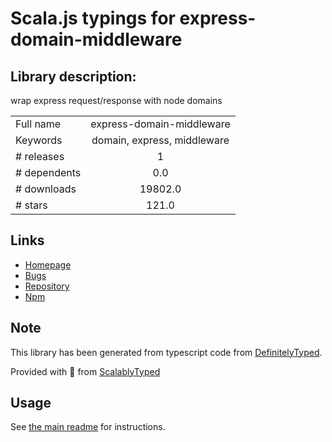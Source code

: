
# Scala.js typings for express-domain-middleware


## Library description:
wrap express request/response with node domains

|                    |                 |
| ------------------ | :-------------: |
| Full name          | express-domain-middleware |
| Keywords           | domain, express, middleware |
| # releases         | 1 |
| # dependents       | 0.0 |
| # downloads        | 19802.0 |
| # stars            | 121.0 |

## Links
- [Homepage](https://github.com/brianc/node-domain-middleware#readme)
- [Bugs](https://github.com/brianc/node-domain-middleware/issues)
- [Repository](https://github.com/brianc/node-domain-middleware)
- [Npm](https://www.npmjs.com/package/express-domain-middleware)
    


## Note
This library has been generated from typescript code from [DefinitelyTyped](https://definitelytyped.org).

Provided with :purple_heart: from [ScalablyTyped](https://github.com/oyvindberg/ScalablyTyped)

## Usage
See [the main readme](../../readme.md) for instructions.


